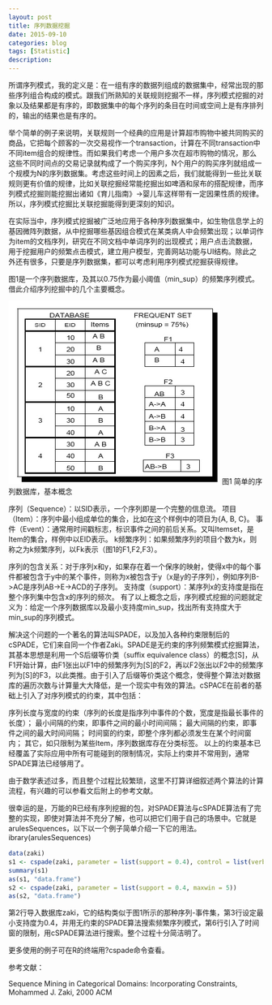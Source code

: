 ```yaml
---
layout: post
title: 序列数据挖掘
date: 2015-09-10
categories: blog
tags: [Statistic]
description: 
---
```


所谓序列模式，我的定义是：在一组有序的数据列组成的数据集中，经常出现的那些序列组合构成的模式。跟我们所熟知的关联规则挖掘不一样，序列模式挖掘的对象以及结果都是有序的，即数据集中的每个序列的条目在时间或空间上是有序排列的，输出的结果也是有序的。

举个简单的例子来说明，关联规则一个经典的应用是计算超市购物中被共同购买的商品，它把每个顾客的一次交易视作一个transaction，计算在不同transaction中不同item组合的规律性。而如果我们考虑一个用户多次在超市购物的情况，那么这些不同时间点的交易记录就构成了一个购买序列，N个用户的购买序列就组成一个规模为N的序列数据集。考虑这些时间上的因素之后，我们就能得到一些比关联规则更有价值的规律，比如关联挖掘经常能挖掘出如啤酒和尿布的搭配规律，而序列模式挖掘则能挖掘出诸如《育儿指南》->婴儿车这样带有一定因果性质的规律。所以，序列模式挖掘比关联挖掘能得到更深刻的知识。

在实际当中，序列模式挖掘被广泛地应用于各种序列数据集中，如生物信息学上的基因微阵列数据，从中挖掘哪些基因组合模式在某类病人中会频繁出现；以单词作为item的文档序列，研究在不同文档中单词序列的出现模式；用户点击流数据，用于挖掘用户的频繁点击模式，建立用户模型，完善网站功能与UI结构。除此之外还有很多，只要是序列数据集，都可以考虑利用序列模式挖掘获得规律。

图1是一个序列数据库，及其以0.75作为最小阈值（min_sup）的频繁序列模式。借此介绍序列挖掘中的几个主要概念。

![图1](https://raw.githubusercontent.com/Norris-Niu/Norris-Niu.github.io/master/images/序列数据挖掘.jpg)
图1 简单的序列数据库，基本概念

序列（Sequence）：以SID表示，一个序列即是一个完整的信息流。
项目（Item）：序列中最小组成单位的集合，比如在这个样例中的项目为{A, B, C}。
事件（Event）：通常用时间戳标志，标识事件之间的前后关系。又叫Itemset，是Item的集合，样例中以EID表示。
k频繁序列：如果频繁序列的项目个数为k，则称之为k频繁序列，以Fk表示（图1的F1,F2,F3）。

序列的包含关系：对于序列x和y，如果存在着一个保序的映射，使得x中的每个事件都被包含于y中的某个事件，则称为x被包含于y（x是y的子序列），例如序列B->AC是序列AB->E->ACD的子序列。
支持度（support）：某序列x的支持度是指在整个序列集中包含x的序列的频次。
有了以上概念之后，序列模式挖掘的问题就定义为：给定一个序列数据库以及最小支持度min_sup，找出所有支持度大于min_sup的序列模式。

解决这个问题的一个著名的算法叫SPADE，以及加入各种约束限制后的cSPADE，它们来自同一个作者Zaki。SPADE是无约束的序列频繁模式挖掘算法，其基本思想是利用一个S后缀等价类（suffix equivalence class）的概念[S]，从F1开始计算，由F1张出以F1中的频繁序列为[S]的F2，再以F2张出以F2中的频繁序列为[S]的F3，以此类推。由于引入了后缀等价类这个概念，使得整个算法对数据库的遍历次数与计算量大大降低，是一个现实中有效的算法。cSPACE在前者的基础上引入了对序列模式的约束，其中包括：

序列长度与宽度的约束（序列的长度是指序列中事件的个数，宽度是指最长事件的长度）；
最小间隔的约束，即事件之间的最小时间间隔；
最大间隔的约束，即事件之间的最大时间间隔；
时间窗的约束，即整个序列都必须发生在某个时间窗内；
其它，如只限制为某些Item，序列数据库存在分类标签。
以上的约束基本已经覆盖了实际应用中所有可能碰到的限制情况，实际上约束并不常用到，通常SPADE算法已经够用了。

由于数学表述过多，而且整个过程比较繁琐，这里不打算详细叙述两个算法的计算流程，有兴趣的可以参看文后附上的参考文献。

很幸运的是，万能的R已经有序列挖掘的包，对SPADE算法与cSPADE算法有了完整的实现，即使对算法并不充分了解，也可以把它们用于自己的场景中。它就是arulesSequences，以下以一个例子简单介绍一下它的用法。
ibrary(arulesSequences)

```r
data(zaki)
s1 <- cspade(zaki, parameter = list(support = 0.4), control = list(verbose = TRUE))
summary(s1)
as(s1, "data.frame")
s2 <- cspade(zaki, parameter = list(support = 0.4, maxwin = 5))
as(s2, "data.frame")
```

第2行导入数据库zaki，它的结构类似于图1所示的那种序列-事件集，第3行设定最小支持度为0.4，并用无约束的SPADE算法搜索频繁序列模式，第6行引入了时间窗的限制，用cSPADE算法进行搜索。整个过程十分简洁明了。

更多使用的例子可在R的终端用?cspade命令查看。

参考文献：

Sequence Mining in Categorical Domains: Incorporating Constraints, Mohammed J. Zaki, 2000 ACM